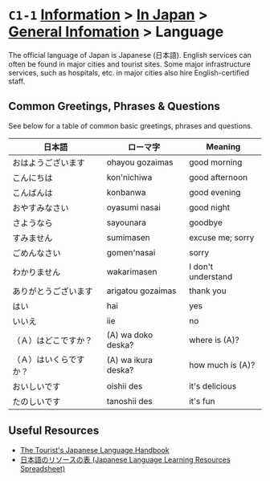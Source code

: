 # `C1-1` [Information](../../) > [In Japan](../) > [General Infomation](../general%20information) > Language

The official language of Japan is Japanese (日本語). English services can often be found in major cities and tourist sites. Some major infrastructure services, such as hospitals, etc. in major cities also hire English-certified staff.

## Common Greetings, Phrases & Questions
See below for a table of common basic greetings, phrases and questions.

| 日本語                 | ローマ字            | Meaning            |
|------------------------|---------------------|--------------------|
| おはようございます     | ohayou gozaimas     | good morning       |
| こんにちは             | kon'nichiwa         | good afternoon     |
| こんばんは             | konbanwa            | good evening       |
| おやすみなさい         | oyasumi nasai       | good night         |
| さようなら             | sayounara           | goodbye            |
| すみません             | sumimasen           | excuse me; sorry   |
| ごめんなさい           | gomen'nasai         | sorry              |
| わかりません           | wakarimasen         | I don't understand |
| ありがとうございます   | arigatou gozaimas   | thank you          |
| はい                   | hai                 | yes                |
| いいえ                 | iie                 | no                 |
| （Ａ）はどこですか？   | (A) wa doko deska?  | where is (A)?      |
| （Ａ）はいくらですか？ | (A) wa ikura deska? | how much is (A)?   |
| おいしいです           | oishii des          | it's delicious     |
| たのしいです           | tanoshii des        | it's fun           |

## Useful Resources
- [The Tourist's Japanese Language Handbook](https://www.jnto.go.jp/eng/touristhandbook/eng.pdf)
- [日本語のリソースの表 (Japanese Language Learning Resources Spreadsheet)](https://docs.google.com/spreadsheets/d/1qLBSzI77r77cM1is-CtjPnsShSqPmt7DQqvQ4K6pEkc/edit?usp=sharing)

